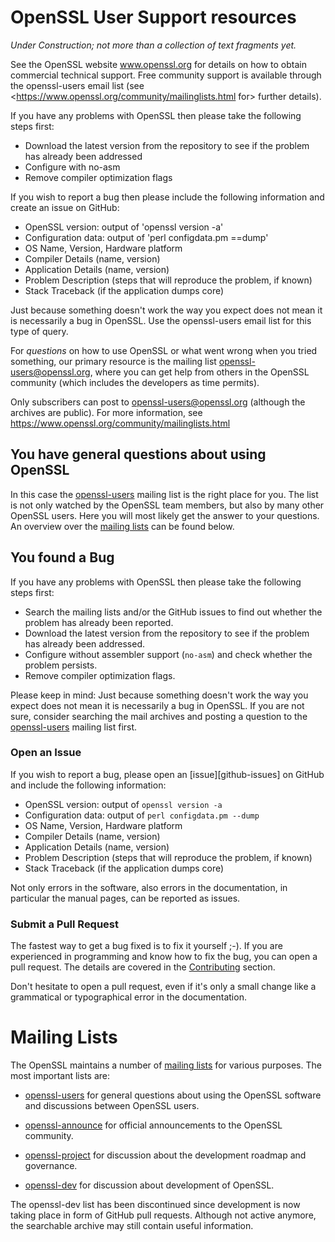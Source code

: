 
OpenSSL User Support resources
==============================

_Under Construction; not more than a collection of text fragments yet._

See the OpenSSL website www.openssl.org for details on how to obtain
commercial technical support. Free community support is available through the
openssl-users email list (see
<https://www.openssl.org/community/mailinglists.html for> further details).

If you have any problems with OpenSSL then please take the following steps
first:

 - Download the latest version from the repository
   to see if the problem has already been addressed
 - Configure with no-asm
 - Remove compiler optimization flags

If you wish to report a bug then please include the following information
and create an issue on GitHub:

 - OpenSSL version: output of 'openssl version -a'
 - Configuration data: output of 'perl configdata.pm ==dump'
 - OS Name, Version, Hardware platform
 - Compiler Details (name, version)
 - Application Details (name, version)
 - Problem Description (steps that will reproduce the problem, if known)
 - Stack Traceback (if the application dumps core)

Just because something doesn't work the way you expect does not mean it
is necessarily a bug in OpenSSL. Use the openssl-users email list for this type
of query.



For *questions* on how to use OpenSSL or what went wrong when you
tried something, our primary resource is the mailing list
openssl-users@openssl.org, where you can get help from others in the
OpenSSL community (which includes the developers as time permits).

Only subscribers can post to openssl-users@openssl.org (although the
archives are public).
For more information, see <https://www.openssl.org/community/mailinglists.html>




You have general questions about using OpenSSL
----------------------------------------------

In this case the [openssl-users][] mailing list is the right place for you.
The list is not only watched by the OpenSSL team members, but also by many
other OpenSSL users. Here you will most likely get the answer to your questions.
An overview over the [mailing lists](#mailing-lists) can be found below.

You found a Bug
---------------

If you have any problems with OpenSSL then please take the following steps first:

- Search the mailing lists and/or the GitHub issues to find out whether
  the problem has already been reported.
- Download the latest version from the repository to see if the problem
  has already been addressed.
- Configure without assembler support (`no-asm`) and check whether the
  problem persists.
- Remove compiler optimization flags.

Please keep in mind: Just because something doesn't work the way you expect
does not mean it is necessarily a bug in OpenSSL. If you are not sure,
consider searching the mail archives and posting a question to the
[openssl-users][] mailing list first.

### Open an Issue ###

If you wish to report a bug, please open an [issue][github-issues] on GitHub
and include the following information:

- OpenSSL version: output of `openssl version -a`
- Configuration data: output of `perl configdata.pm --dump`
- OS Name, Version, Hardware platform
- Compiler Details (name, version)
- Application Details (name, version)
- Problem Description (steps that will reproduce the problem, if known)
- Stack Traceback (if the application dumps core)

Not only errors in the software, also errors in the documentation, in
particular the manual pages, can be reported as issues.

### Submit a Pull Request ###

The fastest way to get a bug fixed is to fix it yourself ;-). If you are
experienced in programming and know how to fix the bug, you can open a
pull request. The details are covered in the [Contributing](#contributing) section.

Don't hesitate to open a pull request, even if it's only a small change
like a grammatical or typographical error in the documentation.





Mailing Lists
=============

The OpenSSL maintains a number of [mailing lists][] for various purposes.
The most important lists are:

- [openssl-users][] for general questions about using the OpenSSL software
                    and discussions between OpenSSL users.

- [openssl-announce][] for official announcements to the OpenSSL community.

- [openssl-project][]  for discussion about the development roadmap
                       and governance.

- [openssl-dev][]      for discussion about development of OpenSSL.

The openssl-dev list has been discontinued since development is now taking
place in form of GitHub pull requests. Although not active anymore, the
searchable archive may still contain useful information.


<!-- Links -->

[mailing lists]:     https://www.openssl.org/community/mailinglists.html
[openssl-users]:     https://mta.openssl.org/mailman/listinfo/openssl-users
[openssl-announce]:  https://mta.openssl.org/mailman/listinfo/openssl-announce
[openssl-project]:   https://mta.openssl.org/mailman/listinfo/openssl-project
[openssl-dev]:       https://mta.openssl.org/mailman/listinfo/openssl-dev

